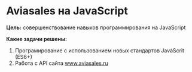 <h1>Aviasales на JavaScript</h1>
<b>Цель:</b> совершенствование навыков программирования на JavaScript

<b>Какие задачи решены: </b>

1. Програмирование с использованием новых стандартов JavaScrit (ES6+)
2. Работа с API сайта www.aviasales.ru